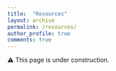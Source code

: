 ```yaml
---
title:  "Resources"
layout: archive
permalink: /resources/
author_profile: true
comments: true
---
```


:warning: This page is under construction.
